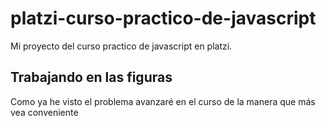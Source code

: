 # platzi-curso-practico-de-javascript

Mi proyecto del curso practico de javascript en platzi.

## Trabajando en las figuras
Como ya he visto el problema avanzaré en el curso de la manera que más vea conveniente
